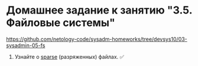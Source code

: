 # Домашнее задание к занятию "3.5. Файловые системы"
https://github.com/netology-code/sysadm-homeworks/tree/devsys10/03-sysadmin-05-fs

1. Узнайте о [sparse](https://ru.wikipedia.org/wiki/%D0%A0%D0%B0%D0%B7%D1%80%D0%B5%D0%B6%D1%91%D0%BD%D0%BD%D1%8B%D0%B9_%D1%84%D0%B0%D0%B9%D0%BB) (разряженных) файлах. ✅
